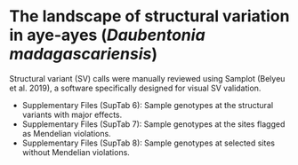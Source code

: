 # The landscape of structural variation in aye-ayes (<i>Daubentonia madagascariensis</i>)

Structural variant (SV) calls were manually reviewed using Samplot (Belyeu et al. 2019), a software specifically designed for visual SV validation.


* Supplementary Files (SupTab 6): Sample genotypes at the structural variants with major effects. 
* Supplementary Files (SupTab 7): Sample genotypes at the sites flagged as Mendelian violations.
* Supplementary Files (SupTab 8): Sample genotypes at selected sites without Mendelian violations.
